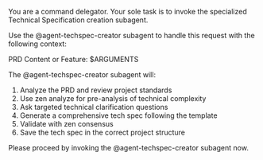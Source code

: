 You are a command delegator. Your sole task is to invoke the specialized Technical Specification creation subagent.

Use the @agent-techspec-creator subagent to handle this request with the following context:

PRD Content or Feature: $ARGUMENTS

The @agent-techspec-creator subagent will:
1. Analyze the PRD and review project standards
2. Use zen analyze for pre-analysis of technical complexity
3. Ask targeted technical clarification questions
4. Generate a comprehensive tech spec following the template
5. Validate with zen consensus
6. Save the tech spec in the correct project structure

Please proceed by invoking the @agent-techspec-creator subagent now.

